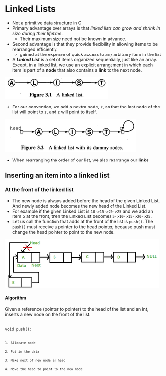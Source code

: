 # Linked Lists
- Not a primitive data structure in C
- Primary advantage over arrays is that *linked lists can grow and shrink in size during their lifetime*.
	- Their maximum size need not be known in advance.
- Second advantage is that they provide flexibility in allowing items to be rearranged efficiently.
	- gained at the expense of quick access to any arbitrary item in the list
- A ***Linked List*** is a set of items organized sequentially, just like an array. Except, in a linked list, we use an explicit arrangement in which each item is part of a **node** that also contains a **link** to the next node.

![Linked List](./img/LinkedList.png)

- For our convention, we add a nextra node, `z`, so that the last node of the list will point to `z`, and `z` will point to itself.

![Linked List with a dummy node](./img/DummyNode.png)

- When rearranging the order of our list, we also rearrange our **links**

## Inserting an item into a linked list
### At the front of the linked list
- The new node is always added before the head of the given Linked List. And newly added node becomes the new head of the Linked List.
- For example if the given Linked List is `10->15->20->25` and we add an item 5 at the front, then the Linked List becomes `5->10->15->20->25`. 
- Let us call the function that adds at the front of the list is `push()`. The `push()` must receive a pointer to the head pointer, because push must change the head pointer to point to the new node.

![Adding in front](./img/AddingFront.png)

#### Algorithm
Given a reference (pointer to pointer) to the head of the list and an int,
inserts a new node on the front of the list.

<code>
void push():

	1. Allocate node

	2. Put in the data

	3. Make next of new node as head

	4. Move the head to point to the new node
</code>